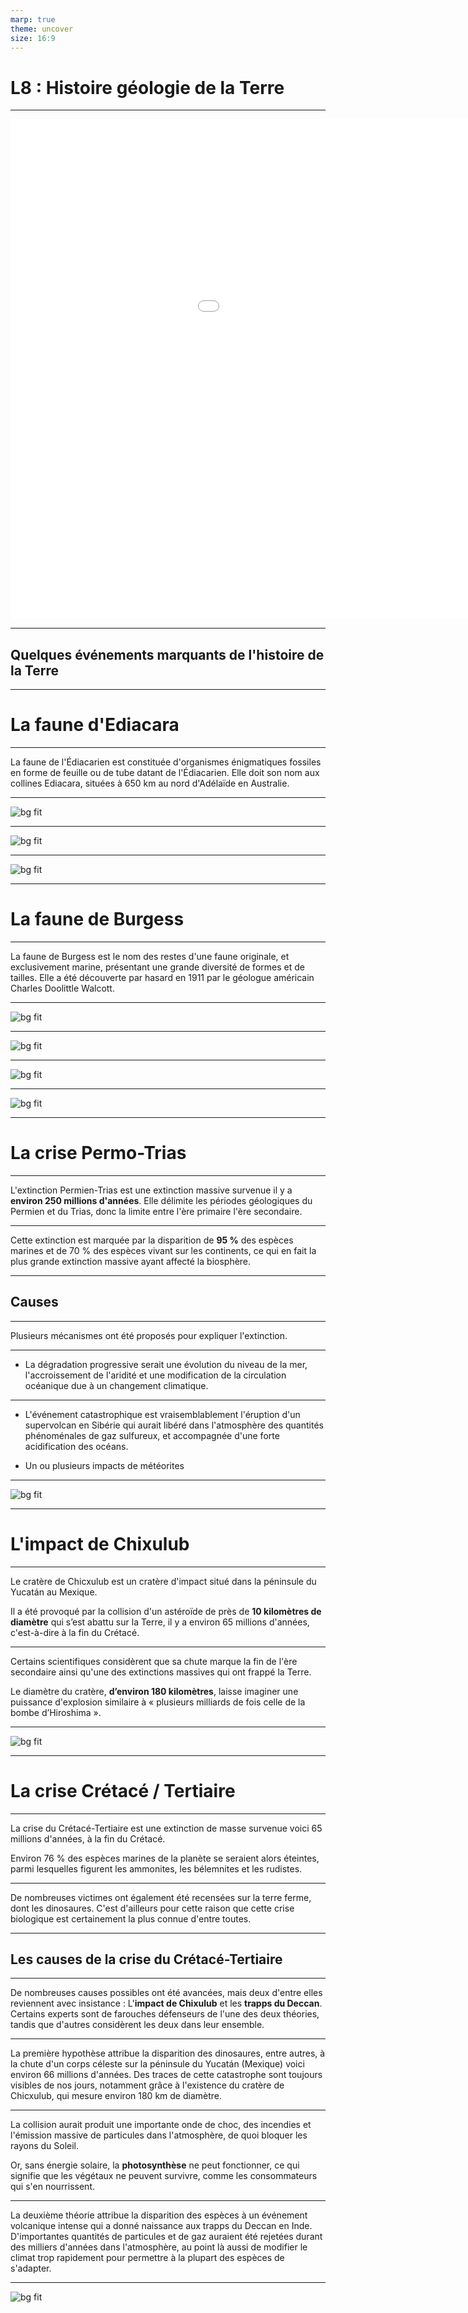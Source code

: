```yaml
---
marp: true
theme: uncover
size: 16:9
---
```

<!-- paginate: true -->

# L8 : Histoire géologie de la Terre

--- 

<embed src="../Fiches/FriseSVT.pdf" width=1200 height=800 type='application/pdf'/>

--- 

## Quelques événements marquants de l'histoire de la Terre

---

# La faune d'Ediacara

---

La faune de l'Édiacarien est constituée d'organismes énigmatiques fossiles en forme de feuille ou de tube datant de l'Édiacarien. Elle doit son nom aux collines Ediacara, situées à 650 km au nord d'Adélaïde en Australie.

---

![bg fit](https://fr.cdn.v5.futura-sciences.com/buildsv6/images/largeoriginal/8/0/0/800e416d42_50004775_ediacarareconstitution.jpg)


---

![bg fit](https://upload.wikimedia.org/wikipedia/commons/thumb/f/fb/DickinsoniaCostata.jpg/1200px-DickinsoniaCostata.jpg)

---

![bg fit](http://www2.ggl.ulaval.ca/personnel/bourque/s4/ediacara.exemples.jpg)

---

# La faune de Burgess

---

La faune de Burgess est le nom des restes d'une faune originale, et exclusivement marine, présentant une grande diversité de formes et de tailles. Elle a été découverte par hasard en 1911 par le géologue américain Charles Doolittle Walcott.

---

![bg fit](https://fr.cdn.v5.futura-sciences.com/buildsv6/images/mediumoriginal/5/e/5/5e5931a6c3_50097675_14699-burgesss03.jpg)

---

![bg fit](https://fr.cdn.v5.futura-sciences.com/buildsv6/images/mediumoriginal/6/4/7/647af92a99_50097676_14699-burgess06.jpg)

---

![bg fit](https://upload.wikimedia.org/wikipedia/commons/thumb/2/2f/Burgess_scale.png/1200px-Burgess_scale.png)

---

![bg fit](http://lewebpedagogique.com/arnaud/files/2009/05/sans-titre125.jpg)

---

# La crise Permo-Trias

---

L'extinction Permien-Trias est une extinction massive survenue il y a **environ 250 millions d'années**. Elle délimite les périodes géologiques du Permien et du Trias, donc la limite entre l'ère primaire l'ère secondaire.

---

Cette extinction est marquée par la disparition de **95 %** des espèces marines et de 70 % des espèces vivant sur les continents, ce qui en fait la plus grande extinction massive ayant affecté la biosphère. 

---

## Causes

---

Plusieurs mécanismes ont été proposés pour expliquer l'extinction. 

---

- La dégradation progressive serait une évolution du niveau de la mer, l'accroissement de l'aridité et une modification de la circulation océanique due à un changement climatique.

---

- L'événement catastrophique est vraisemblablement l'éruption d'un supervolcan en Sibérie qui aurait libéré dans l'atmosphère des quantités phénoménales de gaz sulfureux, et accompagnée d'une forte acidification des océans. 

- Un ou plusieurs impacts de météorites 

---

![bg fit](http://www.biodeug.com/wp-content/uploads/2012/08/l3-paleontologie-chap3-grandescrisesbiologiques.jpg)

---

# L'impact de Chixulub 

---

Le cratère de Chicxulub est un cratère d'impact situé dans la péninsule du Yucatán au Mexique. 

Il a été provoqué par la collision d'un astéroïde de près de **10 kilomètres de diamètre** qui s’est abattu sur la Terre, il y a environ 65 millions d'années, c'est-à-dire à la fin du Crétacé. 

---

Certains scientifiques considèrent que sa chute marque la fin de l'ère secondaire ainsi qu'une des extinctions massives qui ont frappé la Terre. 

Le diamètre du cratère, **d’environ 180 kilomètres**, laisse imaginer une puissance d'explosion similaire à « plusieurs milliards de fois celle de la bombe d’Hiroshima ».

---

![bg fit](https://www.cite-sciences.fr/fileadmin/_processed_/csm_chicxulub_9e2cea10c1.jpg)

---


# La crise Crétacé / Tertiaire


---

La crise du Crétacé-Tertiaire est une extinction de masse survenue voici 65 millions d'années, à la fin du Crétacé.

Environ 76 % des espèces marines de la planète se seraient alors éteintes, parmi lesquelles figurent les ammonites, les bélemnites et les rudistes. 

---

De nombreuses victimes ont également été recensées sur la terre ferme, dont les dinosaures. C'est d'ailleurs pour cette raison que cette crise biologique est certainement la plus connue d'entre toutes.

---


## Les causes de la crise du Crétacé-Tertiaire

---

De nombreuses causes possibles ont été avancées, mais deux d'entre elles reviennent avec insistance : L'**impact de Chixulub** et les **trapps du Deccan**. Certains experts sont de farouches défenseurs de l'une des deux théories, tandis que d'autres considèrent les deux dans leur ensemble.

---

La première hypothèse attribue la disparition des dinosaures, entre autres, à la chute d'un corps céleste sur la péninsule du Yucatán (Mexique) voici environ 66 millions d'années. Des traces de cette catastrophe sont toujours visibles de nos jours, notamment grâce à l'existence du cratère de Chicxulub, qui mesure environ 180 km de diamètre. 

---

La collision aurait produit une importante onde de choc, des incendies et l'émission massive de particules dans l'atmosphère, de quoi bloquer les rayons du Soleil.

Or, sans énergie solaire, la **photosynthèse** ne peut fonctionner, ce qui signifie que les végétaux ne peuvent survivre, comme les consommateurs qui s'en nourrissent.

---

La deuxième théorie attribue la disparition des espèces à un événement volcanique intense qui a donné naissance aux trapps du Deccan en Inde. D'importantes quantités de particules et de gaz auraient été rejetées durant des milliers d'années dans l'atmosphère, au point là aussi de modifier le climat trop rapidement pour permettre à la plupart des espèces de s'adapter.

---

![bg fit](http://www.alex-bernardini.fr/evolution/images/End-of-the-Dinosaurs.jpg)

